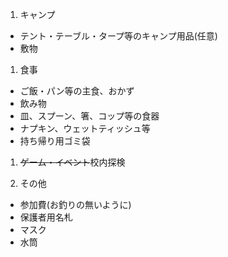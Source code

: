 1. キャンプ
  - テント・テーブル・タープ等のキャンプ用品(任意)
  - 敷物

1. 食事
  - ご飯・パン等の主食、おかず
  - 飲み物
  - 皿、スプーン、箸、コップ等の食器
  - ナプキン、ウェットティッシュ等
  - 持ち帰り用ゴミ袋

1. <del>ゲーム・イベント</del>校内探検

1. その他
  - 参加費(お釣りの無いように)
  - 保護者用名札
  - マスク
  - 水筒